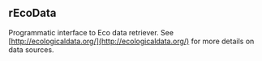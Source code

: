## rEcoData

Programmatic interface to Eco data retriever. See [http://ecologicaldata.org/](http://ecologicaldata.org/) for more details on data sources.